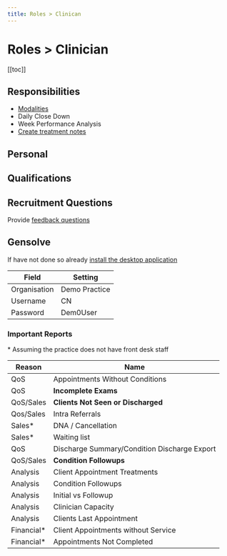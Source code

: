 ```yaml
---
title: Roles > Clinican
---
```


# Roles > Clinician

[[toc]]

## Responsibilities

- [Modalities](./clinician-modalities/)
- Daily Close Down
- Week Performance Analysis
- [Create treatment notes](http://docs.gensolve.com/help/gpm_uk/desktop/Videos/Conditions__Medical_Notes/How_to_Create_Daily_Notes.htm)

## Personal

## Qualifications

## Recruitment Questions

Provide [feedback questions](../../support/feedback-questions.md)

## Gensolve

If have not done so already [install the desktop application](/journey/demo.md)

| Field        | Setting       |
| ------------ | ------------- |
| Organisation | Demo Practice |
| Username     | CN            |
| Password     | Dem0User      |

### Important Reports

\* Assuming the practice does not have front desk staff

| Reason      | Name                                         |
| ----------- | -------------------------------------------- |
| QoS         | Appointments Without Conditions              |
| QoS         | **Incomplete Exams**                         |
| QoS/Sales   | **Clients Not Seen or Discharged**           |
| Qos/Sales   | Intra Referrals                              |
| Sales\*     | DNA / Cancellation                           |
| Sales\*     | Waiting list                                 |
| QoS         | Discharge Summary/Condition Discharge Export |
| QoS/Sales   | **Condition Followups**                      |
| Analysis    | Client Appointment Treatments                |
| Analysis    | Condition Followups                          |
| Analysis    | Initial vs Followup                          |
| Analysis    | Clinician Capacity                           |
| Analysis    | Clients Last Appointment                     |
| Financial\* | Client Appointments without Service          |
| Financial\* | Appointments Not Completed                   |
